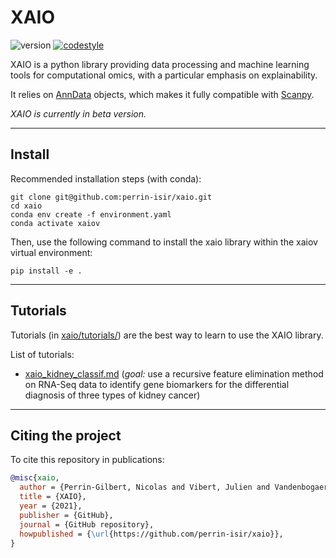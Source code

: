 # XAIO

![version](https://img.shields.io/badge/version-0.1.0-blue)
[![codestyle](https://img.shields.io/badge/code%20style-black-000000.svg)](https://github.com/psf/black)


XAIO is a python library providing data processing and 
machine learning tools for computational omics, with a 
particular emphasis on explainability.

It relies on [AnnData](https://anndata.readthedocs.io) objects, which makes it
fully compatible with [Scanpy](https://scanpy.readthedocs.io).

*XAIO is currently in beta version.*

-----



## Install

Recommended installation steps (with conda): 
```
git clone git@github.com:perrin-isir/xaio.git
cd xaio
conda env create -f environment.yaml
conda activate xaiov
```
Then, use the following command to install the xaio library within the xaiov virtual
environment: 
```
pip install -e .
```
-----
## Tutorials

Tutorials (in [xaio/tutorials/](xaio/tutorials/)) are the best way to learn to use
the XAIO library.

List of tutorials:
* [xaio_kidney_classif.md](xaio/tutorials/xaio_kidney_classif.md) (*goal:*  use a recursive feature 
elimination method on RNA-Seq data to identify gene biomarkers for the differential 
diagnosis of three types of kidney cancer)

-----
## Citing the project
To cite this repository in publications:

```bibtex
@misc{xaio,
  author = {Perrin-Gilbert, Nicolas and Vibert, Julien and Vandenbogaert, Mathias and Waterfall, Joshua J.},
  title = {XAIO},
  year = {2021},
  publisher = {GitHub},
  journal = {GitHub repository},
  howpublished = {\url{https://github.com/perrin-isir/xaio}},
}
```